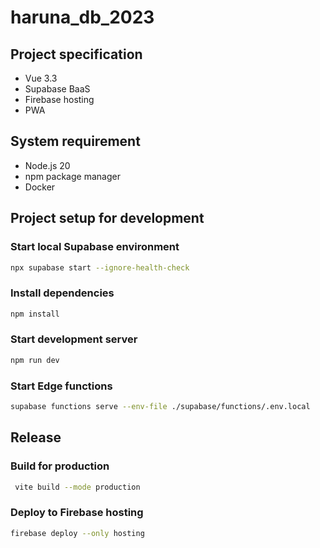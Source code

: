 # haruna_db_2023

## Project specification

- Vue 3.3
- Supabase BaaS
- Firebase hosting
- PWA

## System requirement

- Node.js 20
- npm package manager
- Docker

## Project setup for development

### Start local Supabase environment

```sh
npx supabase start --ignore-health-check
```

### Install dependencies

```sh
npm install
```

### Start development server

```sh
npm run dev
```

### Start Edge functions

```sh
supabase functions serve --env-file ./supabase/functions/.env.local
```

## Release

### Build for production

```sh
 vite build --mode production
```

### Deploy to Firebase hosting

```sh
firebase deploy --only hosting
```